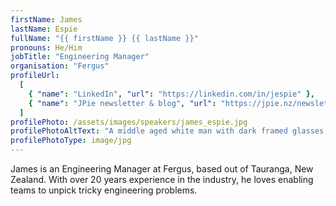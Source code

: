 ```yaml
---
firstName: James
lastName: Espie
fullName: "{{ firstName }} {{ lastName }}"
pronouns: He/Him
jobTitle: "Engineering Manager"
organisation: "Fergus"
profileUrl:
  [
    { "name": "LinkedIn", "url": "https://linkedin.com/in/jespie" },
    { "name": "JPie newsletter & blog", "url": "https://jpie.nz/newsletter/" },
  ]
profilePhoto: /assets/images/speakers/james_espie.jpg
profilePhotoAltText: "A middle aged white man with dark framed glasses, a baseball cap and a long beard, smiling."
profilePhotoType: image/jpg
---
```


James is an Engineering Manager at Fergus, based out of Tauranga, New Zealand. With over 20 years experience in the industry, he loves enabling teams to unpick tricky engineering problems.
